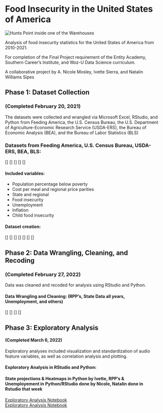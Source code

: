 # Food Insecurity in the United States of America

![Hunts Point inside one of the Warehouses](https://user-images.githubusercontent.com/90985349/160289375-983f6c1e-2a18-43f7-9c3e-af03639067cb.jpg)

Analysis of food insecurity statistics for the United States of America from 2010-2021.

For completion of the Final Project requirement of the Entity Academy, Southern Career’s Institute, and Woz-U Data Science curriculum.

A collaborative project by A. Nicole Mosley, Ivette Sierra, and Natalin Williams Sipes

## Phase 1: Dataset Collection 
### (Completed February 20, 2021)

The datasets were collected and wrangled via Microsoft Excel, RStudio, and Python from Feeding America, the U.S. Census Bureau, the U.S. Department of Agriculture-Economic Research Service (USDA-ERS), the Bureau of Economic Analysis (BEA), and the Bureau of Labor Statistics (BLS) 

### Datasets from Feeding America, U.S. Census Bureau, USDA-ERS, BEA, BLS:
[]
[]
[]
[]
[]

#### Included variables:
-	Population percentage below poverty 
-	Cost per meal and regional price parities
-	State and regional
-	Food insecurity
-	Unemployment
-	Inflation
-	Child food insecurity

#### Dataset creation:
[]
[]
[]
[]
[]
[]
[]

## Phase 2: Data Wrangling, Cleaning, and Recoding
### (Completed February 27, 2022)

Data was cleaned and recoded for analysis using RStudio and Python.

#### Data Wrangling and Cleaning: (RPP’s, State Data all years, Unemployment, and others)
[]
[]
[]
[]

## Phase 3: Exploratory Analysis
#### (Completed March 6, 2022)

Exploratory analyses included visualization and standardization of audio feature variables, as well as correlation analysis and plotting.

#### Exploratory Analysis in RStudio and Python: 
#### State projections & Heatmaps in Python by Ivette, RPP’s & Unemployement in Python/RStudio done by Nicole, Natalin done in Rstudio that week

[Exploratory Analysis Notebook](https://github.com/NatalinSipes/Final-Project/blob/0ece120f9569e0492de3669537694953df4cb7e9/Phase%203%20Exploratory%20Analysis/Week%203-%20State_Data_Multiple_Years.xlsx%20%20Exploratory%20Analysis.ipynb)<br />
[Exploratory Analysis Notebook]()




















